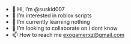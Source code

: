 - 👋 Hi, I’m @suskid007
- 👀 I’m interested in roblox scripts
- 🌱 I’m currently learning nothing
- 💞️ I’m looking to collaborate on i dont know
- 📫 How to reach me exogamerxz@gmail.com

<!---
suskid007/suskid007 is a ✨ special ✨ repository because its `README.md` (this file) appears on your GitHub profile.
You can click the Preview link to take a look at your changes.
--->
